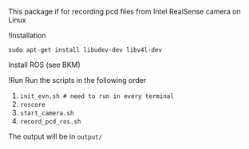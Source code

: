 This package if for recording pcd files from Intel RealSense camera on Linux

!Installation

```
sudo apt-get install libudev-dev libv4l-dev
```

Install ROS (see BKM)

!Run
Run the scripts in the following order
1. `init_evn.sh # need to run in every terminal`
2. `roscore`
3. `start_camera.sh`
4. `record_pcd_ros.sh`

The output will be in `output/`
